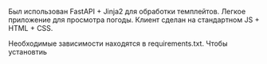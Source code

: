 Был использован FastAPI + Jinja2 для обработки темплейтов. Легкое приложение для просмотра погоды. Клиент сделан на стандартном JS + HTML + CSS. 

Необходимые зависимости находятся в requirements.txt. Чтобы установтиь